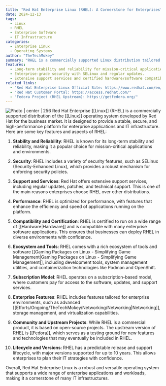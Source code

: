 ```yaml
---
title: "Red Hat Enterprise Linux (RHEL): A Cornerstone for Enterprises"
date: 2024-12-13
tags:
  - Linux
  - RHEL
  - Enterprise Software
  - IT Infrastructure
categories:
  - Enterprise Linux
  - Operating Systems
author: "TheTechMokey"
summary: "RHEL is a commercially supported Linux distribution tailored for enterprise needs, offering stability, security, and robust support for critical IT infrastructure."
features:
  - Long-term stability and reliability for mission-critical applications.
  - Enterprise-grade security with SELinux and regular updates.
  - Extensive support services and certified hardware/software compatibility.
related_links:
  - "Red Hat Enterprise Linux Official Site: https://www.redhat.com/en/technologies/linux-platforms/enterprise-linux"
  - "Red Hat Customer Portal: https://access.redhat.com/"
  - "Fedora Project (RHEL Upstream): https://getfedora.org/"
---
```


![Photo | center | 256 ](Redhat.png) 
Red Hat Enterprise [[Linux]] (RHEL) is a commercially supported distribution of the [[Linux]] operating system developed by Red Hat for the business market. It is designed to provide a stable, secure, and high-performance platform for enterprise applications and IT infrastructure. Here are some key features and aspects of RHEL:

1. **Stability and Reliability**: RHEL is known for its long-term stability and reliability, making it a popular choice for mission-critical applications and environments.
    
2. **Security**: RHEL includes a variety of security features, such as SELinux (Security-Enhanced Linux), which provides a robust mechanism for enforcing security policies.
    
3. **Support and Services**: Red Hat offers extensive support services, including regular updates, patches, and technical support. This is one of the main reasons enterprises choose RHEL over other distributions.
    
4. **Performance**: RHEL is optimized for performance, with features that enhance the efficiency and speed of applications running on the platform.
    
5. **Compatibility and Certification**: RHEL is certified to run on a wide range of [[Hardware|Hardware]] and is compatible with many enterprise software applications. This ensures that businesses can deploy RHEL in diverse environments with confidence.
    
6. **Ecosystem and Tools**: RHEL comes with a rich ecosystem of tools and software [[Gaming Packages on Linux -  Simplifying Game Management|Gaming Packages on Linux -  Simplifying Game Management]], including development tools, system management utilities, and containerization technologies like Podman and OpenShift.
    
7. **Subscription Model**: RHEL operates on a subscription-based model, where customers pay for access to the software, updates, and support services.
    
8. **Enterprise Features**: RHEL includes features tailored for enterprise environments, such as advanced [[Efforts/Ongoing/TheTechMokey/Networking/Networking|Networking]], storage management, and virtualization capabilities.
    
9. **Community and Upstream Projects**: While RHEL is a commercial product, it is based on open-source projects. The upstream version of RHEL is [[Fedora]], which serves as a testing ground for new features and technologies that may eventually be included in RHEL.
    
10. **Lifecycle and Versions**: RHEL has a predictable release and support lifecycle, with major versions supported for up to 10 years. This allows enterprises to plan their IT strategies with confidence.
    

Overall, Red Hat Enterprise Linux is a robust and versatile operating system that supports a wide range of enterprise applications and workloads, making it a cornerstone of many IT infrastructures.